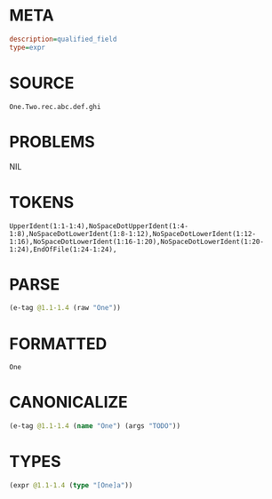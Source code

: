 # META
~~~ini
description=qualified_field
type=expr
~~~
# SOURCE
~~~roc
One.Two.rec.abc.def.ghi
~~~
# PROBLEMS
NIL
# TOKENS
~~~zig
UpperIdent(1:1-1:4),NoSpaceDotUpperIdent(1:4-1:8),NoSpaceDotLowerIdent(1:8-1:12),NoSpaceDotLowerIdent(1:12-1:16),NoSpaceDotLowerIdent(1:16-1:20),NoSpaceDotLowerIdent(1:20-1:24),EndOfFile(1:24-1:24),
~~~
# PARSE
~~~clojure
(e-tag @1.1-1.4 (raw "One"))
~~~
# FORMATTED
~~~roc
One
~~~
# CANONICALIZE
~~~clojure
(e-tag @1.1-1.4 (name "One") (args "TODO"))
~~~
# TYPES
~~~clojure
(expr @1.1-1.4 (type "[One]a"))
~~~
